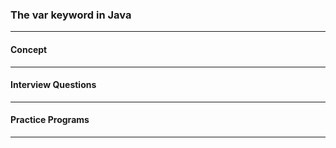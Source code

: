 
### The var keyword in Java

---

#### Concept

---

#### Interview Questions

---

#### Practice Programs

---